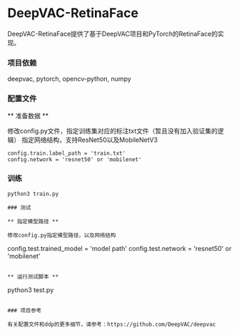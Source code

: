 # DeepVAC-RetinaFace
DeepVAC-RetinaFace提供了基于DeepVAC项目和PyTorch的RetinaFace的实现。

### 项目依赖

deepvac, pytorch, opencv-python, numpy

### 配置文件

** 准备数据 **

修改config.py文件，指定训练集对应的标注txt文件（暂且没有加入验证集的逻辑）
指定网络结构，支持ResNet50以及MobileNetV3

```
config.train.label_path = 'train.txt'
config.network = 'resnet50' or 'mobilenet'
```

### 训练


```
python3 train.py
```

```
### 测试

** 指定模型路径 **

修改config.py指定模型路径，以及网络结构

```
config.test.trained_model = 'model path'
config.test.network = 'resnet50' or 'mobilenet'
```

** 运行测试脚本 **

```
python3 test.py
```

### 项目参考

有关配置文件和ddp的更多细节，请参考：https://github.com/DeepVAC/deepvac
